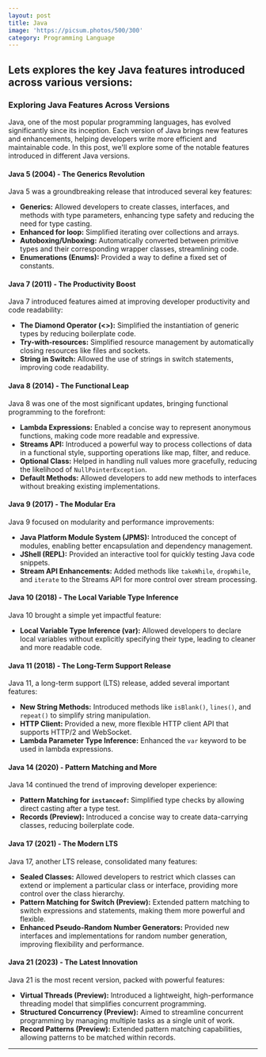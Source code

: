 ```yaml
---
layout: post
title: Java
image: 'https://picsum.photos/500/300'
category: Programming Language
---
```

Lets explores the key Java features introduced across various versions:
---

### Exploring Java Features Across Versions

Java, one of the most popular programming languages, has evolved significantly since its inception. Each version of Java brings new features and enhancements, helping developers write more efficient and maintainable code. In this post, we'll explore some of the notable features introduced in different Java versions.

#### **Java 5 (2004) - The Generics Revolution**
Java 5 was a groundbreaking release that introduced several key features:
- **Generics:** Allowed developers to create classes, interfaces, and methods with type parameters, enhancing type safety and reducing the need for type casting.
- **Enhanced for loop:** Simplified iterating over collections and arrays.
- **Autoboxing/Unboxing:** Automatically converted between primitive types and their corresponding wrapper classes, streamlining code.
- **Enumerations (Enums):** Provided a way to define a fixed set of constants.

#### **Java 7 (2011) - The Productivity Boost**
Java 7 introduced features aimed at improving developer productivity and code readability:
- **The Diamond Operator (<>):** Simplified the instantiation of generic types by reducing boilerplate code.
- **Try-with-resources:** Simplified resource management by automatically closing resources like files and sockets.
- **String in Switch:** Allowed the use of strings in switch statements, improving code readability.

#### **Java 8 (2014) - The Functional Leap**
Java 8 was one of the most significant updates, bringing functional programming to the forefront:
- **Lambda Expressions:** Enabled a concise way to represent anonymous functions, making code more readable and expressive.
- **Streams API:** Introduced a powerful way to process collections of data in a functional style, supporting operations like map, filter, and reduce.
- **Optional Class:** Helped in handling null values more gracefully, reducing the likelihood of `NullPointerException`.
- **Default Methods:** Allowed developers to add new methods to interfaces without breaking existing implementations.

#### **Java 9 (2017) - The Modular Era**
Java 9 focused on modularity and performance improvements:
- **Java Platform Module System (JPMS):** Introduced the concept of modules, enabling better encapsulation and dependency management.
- **JShell (REPL):** Provided an interactive tool for quickly testing Java code snippets.
- **Stream API Enhancements:** Added methods like `takeWhile`, `dropWhile`, and `iterate` to the Streams API for more control over stream processing.

#### **Java 10 (2018) - The Local Variable Type Inference**
Java 10 brought a simple yet impactful feature:
- **Local Variable Type Inference (var):** Allowed developers to declare local variables without explicitly specifying their type, leading to cleaner and more readable code.

#### **Java 11 (2018) - The Long-Term Support Release**
Java 11, a long-term support (LTS) release, added several important features:
- **New String Methods:** Introduced methods like `isBlank()`, `lines()`, and `repeat()` to simplify string manipulation.
- **HTTP Client:** Provided a new, more flexible HTTP client API that supports HTTP/2 and WebSocket.
- **Lambda Parameter Type Inference:** Enhanced the `var` keyword to be used in lambda expressions.

#### **Java 14 (2020) - Pattern Matching and More**
Java 14 continued the trend of improving developer experience:
- **Pattern Matching for `instanceof`:** Simplified type checks by allowing direct casting after a type test.
- **Records (Preview):** Introduced a concise way to create data-carrying classes, reducing boilerplate code.

#### **Java 17 (2021) - The Modern LTS**
Java 17, another LTS release, consolidated many features:
- **Sealed Classes:** Allowed developers to restrict which classes can extend or implement a particular class or interface, providing more control over the class hierarchy.
- **Pattern Matching for Switch (Preview):** Extended pattern matching to switch expressions and statements, making them more powerful and flexible.
- **Enhanced Pseudo-Random Number Generators:** Provided new interfaces and implementations for random number generation, improving flexibility and performance.

#### **Java 21 (2023) - The Latest Innovation**
Java 21 is the most recent version, packed with powerful features:
- **Virtual Threads (Preview):** Introduced a lightweight, high-performance threading model that simplifies concurrent programming.
- **Structured Concurrency (Preview):** Aimed to streamline concurrent programming by managing multiple tasks as a single unit of work.
- **Record Patterns (Preview):** Extended pattern matching capabilities, allowing patterns to be matched within records.
  
---